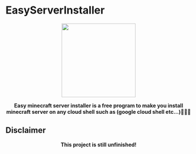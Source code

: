 # EasyServerInstaller
<p align="center">
    <img src="#" width="200px">
</p>

<p align="center">
<b>Easy minecraft server installer is a free program to make you install minecraft server on any cloud shell such as (google cloud shell etc...)🚀👩‍💻</b>
</p>

<h2>Disclaimer</h2>
<p align="center">
  <b>This project is still unfinished!</b>
</p>
<div>
